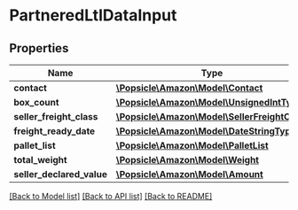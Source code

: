 # PartneredLtlDataInput

## Properties
Name | Type | Description | Notes
------------ | ------------- | ------------- | -------------
**contact** | [**\Popsicle\Amazon\Model\Contact**](Contact.md) |  | [optional] 
**box_count** | [**\Popsicle\Amazon\Model\UnsignedIntType**](UnsignedIntType.md) |  | [optional] 
**seller_freight_class** | [**\Popsicle\Amazon\Model\SellerFreightClass**](SellerFreightClass.md) |  | [optional] 
**freight_ready_date** | [**\Popsicle\Amazon\Model\DateStringType**](DateStringType.md) |  | [optional] 
**pallet_list** | [**\Popsicle\Amazon\Model\PalletList**](PalletList.md) |  | [optional] 
**total_weight** | [**\Popsicle\Amazon\Model\Weight**](Weight.md) |  | [optional] 
**seller_declared_value** | [**\Popsicle\Amazon\Model\Amount**](Amount.md) |  | [optional] 

[[Back to Model list]](../../README.md#documentation-for-models) [[Back to API list]](../../README.md#documentation-for-api-endpoints) [[Back to README]](../../README.md)

